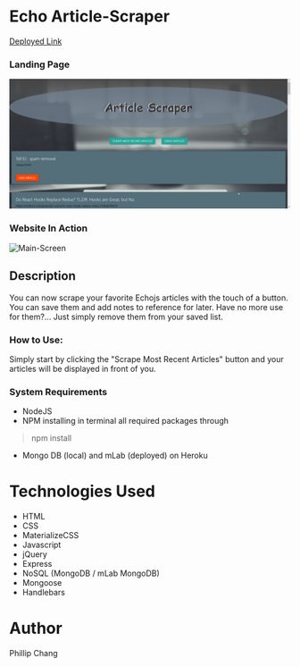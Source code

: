# Echo Article-Scraper

[Deployed Link](https://echo-article-scraper.herokuapp.com)

### Landing Page
![Main-Screen](public/assets/images/website.png)

### Website In Action
![Main-Screen](public/assets/images/website.gif)

## Description

You can now scrape your favorite Echojs articles with the touch of a button. You can save them and add notes to reference for later. Have no more use for them?... Just simply remove them from your saved list.


### How to Use: 

Simply start by clicking the "Scrape Most Recent Articles" button and your articles will be displayed in front of you.

### System Requirements

* NodeJS
* NPM installing in terminal all required packages through 
>npm install
* Mongo DB (local) and mLab (deployed) on Heroku

# Technologies Used

* HTML
* CSS
* MaterializeCSS
* Javascript
* jQuery
* Express
* NoSQL (MongoDB / mLab MongoDB)
* Mongoose
* Handlebars

# Author

Phillip Chang
